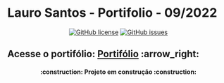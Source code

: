 # Lauro Santos - Portifolio - 09/2022

<p align="center">
  <a href="https://github.com/Lauro-Santos/portfolio-LauroSantos"><img alt="GitHub license" src="https://img.shields.io/github/license/Lauro-Santos/portfolio-LauroSantos?style=for-the-badge"></a>
  <a href="https://github.com/Lauro-Santos/portfolio-LauroSantos/issues"><img alt="GitHub issues" src="https://img.shields.io/github/issues/Lauro-Santos/portfolio-LauroSantos?style=for-the-badge"></a>
</p>

<h2>Acesse o portifólio: <a href="https://lauro-santos.github.io/portfolio-LauroSantos/" color="green">Portifólio</a> :arrow_right: </h2>

<h4 align="center" color="red">     :construction:  Projeto em construção  :construction:</h4>
